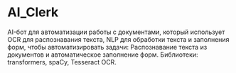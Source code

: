 # AI_Clerk

AI-бот для автоматизации работы с документами,
который использует OCR для распознавания текста, 
NLP для обработки текста и заполнения форм,
чтобы автоматизировать задачи:
Распознавание текста из документов и автоматическое заполнение форм.
Библиотеки: transformers, spaCy, Tesseract OCR.
